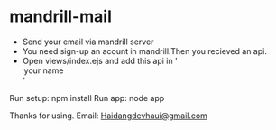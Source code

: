 # mandrill-mail
- Send your email via mandrill server
- You need sign-up an acount in mandrill.Then you recieved an api.
- Open views/index.ejs and add this api in '<option value="this api">your name</option>'

Run setup:
	npm install
Run app:
	node app

Thanks for using.
Email: Haidangdevhaui@gmail.com
